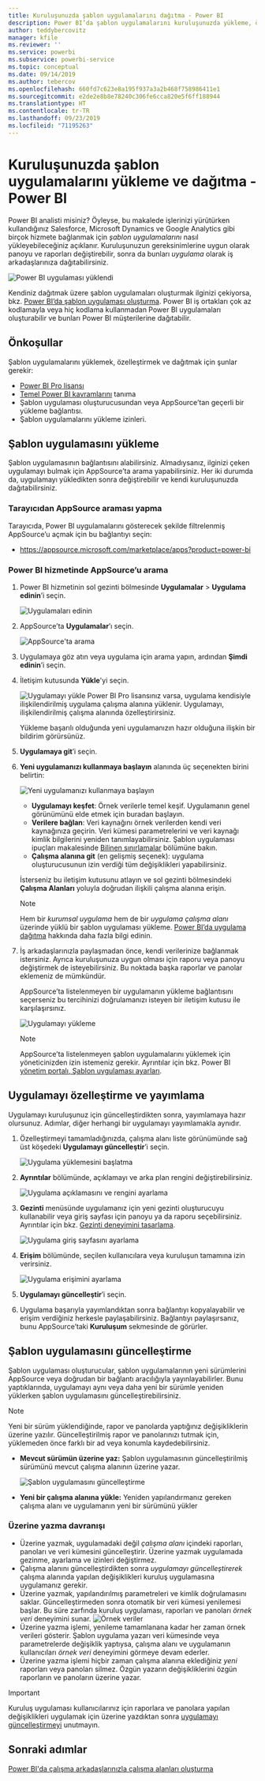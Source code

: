 ```yaml
---
title: Kuruluşunuzda şablon uygulamalarını dağıtma - Power BI
description: Power BI’da şablon uygulamalarını kuruluşunuzda yükleme, özelleştirme ve dağıtma hakkında bilgi edinin.
author: teddybercovitz
manager: kfile
ms.reviewer: ''
ms.service: powerbi
ms.subservice: powerbi-service
ms.topic: conceptual
ms.date: 09/14/2019
ms.author: tebercov
ms.openlocfilehash: 660fd7c623e8a195f937a3a2b468f758986411e1
ms.sourcegitcommit: e2de2e8b8e78240c306fe6cca820e5f6ff188944
ms.translationtype: HT
ms.contentlocale: tr-TR
ms.lasthandoff: 09/23/2019
ms.locfileid: "71195263"
---
```

# <a name="install-and-distribute-template-apps-in-your-organization---power-bi"></a>Kuruluşunuzda şablon uygulamalarını yükleme ve dağıtma - Power BI

Power BI analisti misiniz? Öyleyse, bu makalede işlerinizi yürütürken kullandığınız Salesforce, Microsoft Dynamics ve Google Analytics gibi birçok hizmete bağlanmak için *şablon uygulamalarını* nasıl yükleyebileceğiniz açıklanır. Kuruluşunuzun gereksinimlerine uygun olarak panoyu ve raporları değiştirebilir, sonra da bunları *uygulama* olarak iş arkadaşlarınıza dağıtabilirsiniz. 

![Power BI uygulaması yüklendi](media/service-template-apps-install-distribute/power-bi-get-apps.png)

Kendiniz dağıtmak üzere şablon uygulamaları oluşturmak ilginizi çekiyorsa, bkz. [Power BI’da şablon uygulaması oluşturma](service-template-apps-create.md). Power BI iş ortakları çok az kodlamayla veya hiç kodlama kullanmadan Power BI uygulamaları oluşturabilir ve bunları Power BI müşterilerine dağıtabilir. 

## <a name="prerequisites"></a>Önkoşullar  

Şablon uygulamalarını yüklemek, özelleştirmek ve dağıtmak için şunlar gerekir: 

- [Power BI Pro lisansı](service-self-service-signup-for-power-bi.md)
- [Temel Power BI kavramlarını](service-basic-concepts.md) tanıma
- Şablon uygulaması oluşturucusundan veya AppSource’tan geçerli bir yükleme bağlantısı. 
- Şablon uygulamalarını yükleme izinleri. 

## <a name="install-a-template-app"></a>Şablon uygulamasını yükleme

Şablon uygulamasının bağlantısını alabilirsiniz. Almadıysanız, ilginizi çeken uygulamayı bulmak için AppSource’ta arama yapabilirsiniz. Her iki durumda da, uygulamayı yükledikten sonra değiştirebilir ve kendi kuruluşunuzda dağıtabilirsiniz.

### <a name="search-appsource-from-a-browser"></a>Tarayıcıdan AppSource araması yapma

Tarayıcıda, Power BI uygulamalarını gösterecek şekilde filtrelenmiş AppSource’u açmak için bu bağlantıyı seçin:

- https://appsource.microsoft.com/marketplace/apps?product=power-bi

### <a name="search-appsource-from-the-power-bi-service"></a>Power BI hizmetinde AppSource’u arama

1. Power BI hizmetinin sol gezinti bölmesinde **Uygulamalar** > **Uygulama edinin**’i seçin.

    ![Uygulamaları edinin](media/service-template-apps-install-distribute/power-bi-get-apps-arrow.png)

2. AppSource’ta **Uygulamalar**’ı seçin.

    ![AppSource'ta arama](media/service-template-apps-install-distribute/power-bi-appsource.png)

3. Uygulamaya göz atın veya uygulama için arama yapın, ardından **Şimdi edinin**’i seçin.

4. İletişim kutusunda **Yükle**'yi seçin.

    ![Uygulamayı yükle](media/service-template-apps-install-distribute/power-install-dialog.png) Power BI Pro lisansınız varsa, uygulama kendisiyle ilişkilendirilmiş uygulama çalışma alanına yüklenir. Uygulamayı, ilişkilendirilmiş çalışma alanında özelleştirirsiniz.

    Yükleme başarılı olduğunda yeni uygulamanızın hazır olduğuna ilişkin bir bildirim görürsünüz.
4. **Uygulamaya git**’i seçin.
5. **Yeni uygulamanızı kullanmaya başlayın** alanında üç seçenekten birini belirtin:

    ![Yeni uygulamanızı kullanmaya başlayın](media/service-template-apps-create/power-bi-template-app-get-started.png)

    - **Uygulamayı keşfet**: Örnek verilerle temel keşif. Uygulamanın genel görünümünü elde etmek için buradan başlayın. 
    - **Verilere bağlan**: Veri kaynağını örnek verilerden kendi veri kaynağınıza geçirin. Veri kümesi parametrelerini ve veri kaynağı kimlik bilgilerini yeniden tanımlayabilirsiniz. Şablon uygulaması ipuçları makalesinde [Bilinen sınırlamalar](service-template-apps-tips.md#known-limitations) bölümüne bakın. 
    - **Çalışma alanına git** (en gelişmiş seçenek): uygulama oluşturucusunun izin verdiği tüm değişiklikleri yapabilirsiniz.

    İsterseniz bu iletişim kutusunu atlayın ve sol gezinti bölmesindeki **Çalışma Alanları** yoluyla doğrudan ilişkili çalışma alanına erişin.
    >[!NOTE]
    >Hem bir *kurumsal uygulama* hem de bir *uygulama çalışma alanı* üzerinde yüklü bir şablon uygulaması yükleme. [Power BI’da uygulama dağıtma](service-create-distribute-apps.md) hakkında daha fazla bilgi edinin.
 
6. İş arkadaşlarınızla paylaşmadan önce, kendi verilerinize bağlanmak istersiniz. Ayrıca kuruluşunuza uygun olması için raporu veya panoyu değiştirmek de isteyebilirsiniz. Bu noktada başka raporlar ve panolar eklemeniz de mümkündür.

   AppSource’ta listelenmeyen bir uygulamanın yükleme bağlantısını seçerseniz bu tercihinizi doğrulamanızı isteyen bir iletişim kutusu ile karşılaşırsınız.

   ![Uygulamayı yükleme](media/service-template-apps-install-distribute/power-install-unvalidated-dialog.png)

   >[!NOTE]
   >AppSource’ta listelenmeyen şablon uygulamalarını yüklemek için yöneticinizden izin istemeniz gerekir. Ayrıntılar için bkz. Power BI [yönetim portalı, Şablon uygulaması ayarları](service-admin-portal.md#template-apps-settings).

## <a name="customize-and-publish-the-app"></a>Uygulamayı özelleştirme ve yayımlama

Uygulamayı kuruluşunuz için güncelleştirdikten sonra, yayımlamaya hazır olursunuz. Adımlar, diğer herhangi bir uygulamayı yayımlamakla aynıdır.

1. Özelleştirmeyi tamamladığınızda, çalışma alanı liste görünümünde sağ üst köşedeki **Uygulamayı güncelleştir**’i seçin.  

    ![Uygulama yüklemesini başlatma](media/service-template-apps-install-distribute/power-bi-start-install-app.png)

2. **Ayrıntılar** bölümünde, açıklamayı ve arka plan rengini değiştirebilirsiniz.

   ![Uygulama açıklamasını ve rengini ayarlama](media/service-template-apps-install-distribute/power-bi-install-app-details.png)

3. **Gezinti** menüsünde uygulamanız için yeni gezinti oluşturucuyu kullanabilir veya giriş sayfası için panoyu ya da raporu seçebilirsiniz. Ayrıntılar için bkz. [Gezinti deneyimini tasarlama](service-create-distribute-apps.md#design-the-navigation-experience).

   ![Uygulama giriş sayfasını ayarlama](media/service-template-apps-install-distribute/power-bi-install-app-content.png)

4. **Erişim** bölümünde, seçilen kullanıcılara veya kuruluşun tamamına izin verirsiniz.  

   ![Uygulama erişimini ayarlama](media/service-template-apps-install-distribute/power-bi-install-access.png)

5. **Uygulamayı güncelleştir**’i seçin. 

6. Uygulama başarıyla yayımlandıktan sonra bağlantıyı kopyalayabilir ve erişim verdiğiniz herkesle paylaşabilirsiniz. Bağlantıyı paylaşırsanız, bunu AppSource’taki **Kuruluşum** sekmesinde de görürler.

## <a name="update-a-template-app"></a>Şablon uygulamasını güncelleştirme

Şablon uygulaması oluşturucular, şablon uygulamalarının yeni sürümlerini AppSource veya doğrudan bir bağlantı aracılığıyla yayınlayabilirler. Bunu yaptıklarında, uygulamayı aynı veya daha yeni bir sürümle yeniden yüklerken şablon uygulamasını güncelleştirebilirsiniz.

  >[!NOTE]
  >Yeni bir sürüm yüklendiğinde, rapor ve panolarda yaptığınız değişikliklerin üzerine yazılır. Güncelleştirilmiş rapor ve panolarınızı tutmak için, yüklemeden önce farklı bir ad veya konumla kaydedebilirsiniz.

- **Mevcut sürümün üzerine yaz:** Şablon uygulamasının güncelleştirilmiş sürümünü mevcut çalışma alanının üzerine yazar.

   ![Şablon uygulamasını güncelleştirme](media/service-template-apps-install-distribute/power-bi-update-app-overwrite.png)

- **Yeni bir çalışma alanına yükle:** Yeniden yapılandırmanız gereken çalışma alanı ve uygulamanın yeni bir sürümünü yükler

### <a name="overwrite-behavior"></a>Üzerine yazma davranışı

* Üzerine yazmak, uygulamadaki değil *çalışma alanı* içindeki raporları, panoları ve veri kümesini güncelleştirir. Üzerine yazmak uygulamada gezinme, ayarlama ve izinleri değiştirmez.
* Çalışma alanını güncelleştirdikten sonra *uygulamayı güncelleştirerek* çalışma alanında yapılan değişiklikleri kuruluş uygulamasına uygulamanız gerekir.
* Üzerine yazmak, yapılandırılmış parametreleri ve kimlik doğrulamasını saklar. Güncelleştirmeden sonra otomatik bir veri kümesi yenilemesi başlar. Bu süre zarfında kuruluş uygulaması, raporları ve panoları *örnek veri* deneyimini sunar.
  ![Örnek veriler](media/service-template-apps-install-distribute/power-bi-sample-data.png)
* Üzerine yazma işlemi, yenileme tamamlanana kadar her zaman örnek verileri gösterir. Şablon uygulama yazarı veri kümesinde veya parametrelerde değişiklik yaptıysa, çalışma alanı ve uygulamanın kullanıcıları *örnek veri* deneyimini görmeye devam ederler.
* Üzerine yazma işlemi hiçbir zaman çalışma alanına eklediğiniz *yeni* raporları veya panoları silmez. Özgün yazarın değişikliklerini özgün raporların ve panoların üzerine yazar.

>[!IMPORTANT]
>Kuruluş uygulaması kullanıcılarınız için raporlara ve panolara yapılan değişiklikleri uygulamak için üzerine yazdıktan sonra [uygulamayı güncelleştirmeyi](#customize-and-publish-the-app) unutmayın.

## <a name="next-steps"></a>Sonraki adımlar

[Power BI'da çalışma arkadaşlarınızla çalışma alanları oluşturma](service-create-workspaces.md)
